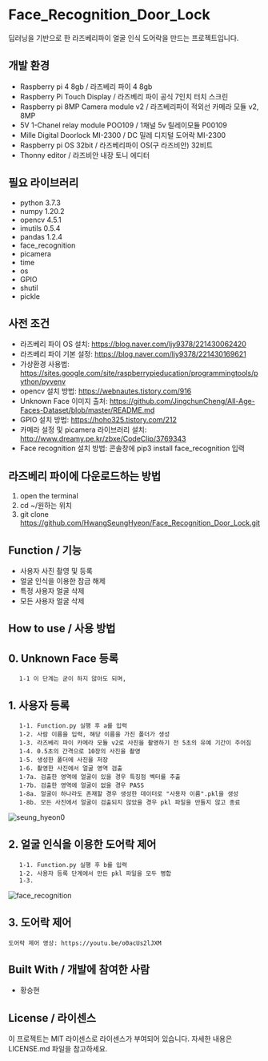 # Face_Recognition_Door_Lock
딥러닝을 기반으로 한 라즈베리파이 얼굴 인식 도어락을 만드는 프로젝트입니다.

## 개발 환경
  * Raspberry pi 4 8gb / 라즈베리 파이 4 8gb
  * Raspberry Pi Touch Display / 라즈베리 파이 공식 7인치 터치 스크린
  * Raspberry pi 8MP Camera module v2 / 라즈베리파이 적외선 카메라 모듈 v2, 8MP
  * 5V 1-Chanel relay module POO109 / 1채널 5v 릴레이모듈 P00109
  * Mille Digital Doorlock MI-2300 / DC 밀레 디지털 도어락 MI-2300
  * Raspberry pi OS 32bit / 라즈베리파이 OS(구 라즈비안) 32비트
  * Thonny editor / 라즈비안 내장 토니 에디터

## 필요 라이브러리
  * python 3.7.3
  * numpy 1.20.2
  * opencv 4.5.1 
  * imutils 0.5.4
  * pandas 1.2.4
  * face_recognition
  * picamera
  * time
  * os
  * GPIO
  * shutil
  * pickle

## 사전 조건
  * 라즈베리 파이 OS 설치: https://blog.naver.com/ljy9378/221430062420
  * 라즈베리 파이 기본 설정: https://blog.naver.com/ljy9378/221430169621
  * 가상환경 사용법: https://sites.google.com/site/raspberrypieducation/programmingtools/python/pyvenv
  * opencv 설치 방법: https://webnautes.tistory.com/916
  * Unknown Face 이미지 출처: https://github.com/JingchunCheng/All-Age-Faces-Dataset/blob/master/README.md
  * GPIO 설치 방법: https://hoho325.tistory.com/212
  * 카메라 설정 및 picamera 라이브러리 설치: http://www.dreamy.pe.kr/zbxe/CodeClip/3769343
  * Face recognition 설치 방법: 콘솔창에 pip3 install face_recognition 입력
  
## 라즈베리 파이에 다운로드하는 방법
  1. open the terminal
  2. cd ~/원하는 위치
  3. git clone https://github.com/HwangSeungHyeon/Face_Recognition_Door_Lock.git

## Function / 기능
  * 사용자 사진 촬영 및 등록
  * 얼굴 인식을 이용한 잠금 해제
  * 특정 사용자 얼굴 삭제
  * 모든 사용자 얼굴 삭제

## How to use / 사용 방법
  ## 0. Unknown Face 등록
       1-1 이 단계는 굳이 하지 않아도 되며, 
  ## 1. 사용자 등록 
       1-1. Function.py 실행 후 a를 입력
       1-2. 사람 이름을 입력, 해당 이름을 가진 폴더가 생성
       1-3. 라즈베리 파이 카메라 모듈 v2로 사진을 촬영하기 전 5초의 유예 기간이 주어짐
       1-4. 0.5초의 간격으로 10장의 사진을 촬영
       1-5. 생성한 폴더에 사진을 저장
       1-6. 촬영한 사진에서 얼굴 영역 검출
       1-7a. 검출한 영역에 얼굴이 있을 경우 특징점 벡터를 추출
       1-7b. 검출한 영역에 얼굴이 없을 경우 PASS
       1-8a. 얼굴이 하나라도 존재할 경우 생성한 데이터로 "사용자 이름".pkl을 생성
       1-8b. 모든 사진에서 얼굴이 검출되지 않았을 경우 pkl 파일을 만들지 않고 종료
   ![seung_hyeon0](https://user-images.githubusercontent.com/57141923/118157873-0b050e80-b456-11eb-965f-315b911da261.jpg)

  ## 2. 얼굴 인식을 이용한 도어락 제어
       1-1. Function.py 실행 후 b를 입력
       1-2. 사용자 등록 단계에서 만든 pkl 파일을 모두 병합
       1-3.
  ![face_recognition](https://user-images.githubusercontent.com/57141923/114179575-21610b80-997a-11eb-9ff2-24f09d2bbef3.png)

 ## 3. 도어락 제어
    도어락 제어 영상: https://youtu.be/o0acUs2lJXM

## Built With / 개발에 참여한 사람
 * 황승현

## License / 라이센스
이 프로젝트는 MIT 라이센스로 라이센스가 부여되어 있습니다. 자세한 내용은 LICENSE.md 파일을 참고하세요.
